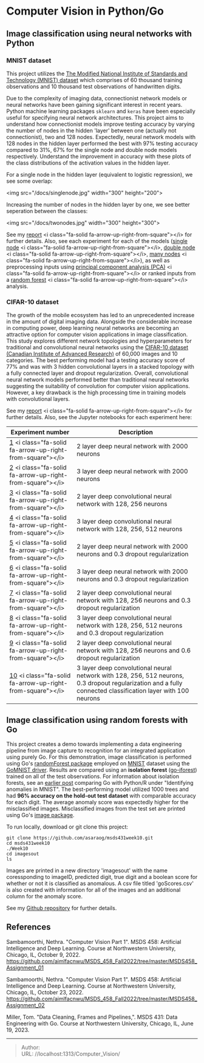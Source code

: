 # Computer Vision in Python/Go

## Image classification using neural networks with Python
### MNIST dataset
This project utilizes the [The Modified National Institute of Standards and Technology (MNIST) dataset](http://yann.lecun.com/exdb/mnist/) which comprises of 60 thousand training observations and 10 thousand test observations of handwritten digits.

Due to the complexity of imaging data, connectionist network models or neural networks have been gaining significant interest in recent years. Python machine learning packages ```sklearn``` and ```keras``` have been especially useful for specifying neural network architectures. This project aims to understand how connectionist models improve testing accuracy by varying the number of nodes in the hidden &#39;layer&#39; between one (actually not connectionist), two and 128 nodes. Expectedly, neural network models with 128 nodes in the hidden layer performed the best with 97% testing accuracy compared to 31%, 67% for the single node and double node models respectively. Understand the improvement in accuracy with these plots of the class distributions of the activation values in the hidden layer.

For a single node in the hidden layer (equivalent to logistic regression), we see some overlap:

&lt;img src=&#34;/docs/singlenode.jpg&#34; width=&#34;300&#34; height=&#34;200&#34;&gt;

Increasing the number of nodes in the hidden layer by one, we see better seperation between the classes:

&lt;img src=&#34;/docs/twonodes.jpg&#34; width=&#34;300&#34; height=&#34;300&#34;&gt;

See my [report](/docs/saraogee-research-report1.pdf) &lt;i class=&#34;fa-solid fa-arrow-up-right-from-square&#34;&gt;&lt;/i&gt; for further details. Also, see each experiment for each of the models ([single node](/docs/MSDS458_Assignment_01_exp1.html) &lt;i class=&#34;fa-solid fa-arrow-up-right-from-square&#34;&gt;&lt;/i&gt;, [double node](/docs/MSDS458_Assignment_01_exp2.html) &lt;i class=&#34;fa-solid fa-arrow-up-right-from-square&#34;&gt;&lt;/i&gt;, [many nodes](/docs/MSDS458_Assignment_01_exp3.html) &lt;i class=&#34;fa-solid fa-arrow-up-right-from-square&#34;&gt;&lt;/i&gt;), as well as preprocessing inputs using [principal component analysis (PCA)](/docs/MSDS458_Assignment_01_exp4.html) &lt;i class=&#34;fa-solid fa-arrow-up-right-from-square&#34;&gt;&lt;/i&gt; or ranked inputs from a [random forest](/docs/MSDS458_Assignment_01_exp5.html) &lt;i class=&#34;fa-solid fa-arrow-up-right-from-square&#34;&gt;&lt;/i&gt; analysis.

### CIFAR-10 dataset
The growth of the mobile ecosystem has led to an unprecedented increase in the amount of digital imaging data. Alongside the considerable increase in computing power, deep learning neural networks are becoming an attractive option for computer vision applications in image classification. This study explores different network topologies and hyperparameters for traditional and convolutional neural networks using the [CIFAR-10 dataset (Canadian Institute of Advanced Research)](https://www.cs.toronto.edu/~kriz/cifar.html) of 60,000 images and 10 categories. The best performing model had a testing accuracy score of 77% and was with 3 hidden convolutional layers in a stacked topology with a fully connected layer and dropout regularization. Overall, convolutional neural network models performed better than traditional neural networks suggesting the suitability of convolution for computer vision applications. However, a key drawback is the high processing time in training models with convolutional layers.

See my [report](/docs/saraogee-research-report2-458.pdf) &lt;i class=&#34;fa-solid fa-arrow-up-right-from-square&#34;&gt;&lt;/i&gt; for further details. Also, see the Jupyter notebooks for each experiment here:

|Experiment number	| Description|
| --- | ---|
|[1](/docs/exp1.html) &lt;i class=&#34;fa-solid fa-arrow-up-right-from-square&#34;&gt;&lt;/i&gt;|	2 layer deep neural network with 2000 neurons|
|[2](/docs/exp2.html) &lt;i class=&#34;fa-solid fa-arrow-up-right-from-square&#34;&gt;&lt;/i&gt;|	3 layer deep neural network with 2000 neurons|
|[3](/docs/exp3.html) &lt;i class=&#34;fa-solid fa-arrow-up-right-from-square&#34;&gt;&lt;/i&gt;|	2 layer deep convolutional neural network with 128, 256 neurons|
|[4](/docs/exp4.html) &lt;i class=&#34;fa-solid fa-arrow-up-right-from-square&#34;&gt;&lt;/i&gt;|	3 layer deep convolutional neural network with 128, 256, 512 neurons|
|[5](/docs/exp5.html) &lt;i class=&#34;fa-solid fa-arrow-up-right-from-square&#34;&gt;&lt;/i&gt;|	2 layer deep neural network with 2000 neurons and 0.3 dropout regularization|
|[6](/docs/exp6.html) &lt;i class=&#34;fa-solid fa-arrow-up-right-from-square&#34;&gt;&lt;/i&gt;|	3 layer deep neural network with 2000 neurons and 0.3 dropout regularization|
|[7](/docs/exp7.html) &lt;i class=&#34;fa-solid fa-arrow-up-right-from-square&#34;&gt;&lt;/i&gt;|	2 layer deep convolutional neural network with 128, 256 neurons and 0.3 dropout regularization|
|[8](/docs/exp8.html) &lt;i class=&#34;fa-solid fa-arrow-up-right-from-square&#34;&gt;&lt;/i&gt;|	3 layer deep convolutional neural network with 128, 256, 512 neurons and 0.3 dropout regularization|
|[9](/docs/exp9.html) &lt;i class=&#34;fa-solid fa-arrow-up-right-from-square&#34;&gt;&lt;/i&gt;| 2 layer deep convolutional neural network with 128, 256 neurons and 0.6 dropout regularization|
|[10](/docs/exp10.html) &lt;i class=&#34;fa-solid fa-arrow-up-right-from-square&#34;&gt;&lt;/i&gt;| 3 layer deep convolutional neural network with 128, 256, 512 neurons,  0.3 dropout regularization and a fully connected classification layer with 100 neurons|

## Image classification using random forests with Go
This project creates a demo towards implementing a data engineering pipeline from image capture to recognition for an integrated application using purely Go. For this demonstration, image classification is performed using Go&#39;s [randomForest package](https://github.com/malaschitz/randomForest) employed on [MNIST](http://yann.lecun.com/exdb/mnist/) dataset using the [GoMNIST driver](https://github.com/kuroko1t/GoMNIST). Results are compared using an **isolation forest** ([go-iforest](https://github.com/e-XpertSolutions/go-iforest)) trained on all of the test observations.  For information about isolation forests, see an [earlier post](/PythonRGo) comparing Go with Python/R under &#34;Identifying anomalies in MNIST&#34;. The best-performing model utilized 1000 trees and had **96% accuracy on the hold-out test dataset** with comparable accuracy for each digit. The average anomaly score was expectedly higher for the misclassified images. Misclassified images from the test set are printed using Go&#39;s [image package](https://pkg.go.dev/image).

To run locally, download or git clone this project:
```
git clone https://github.com/asaraog/msds431week10.git
cd msds431week10
./Week10
cd imagesout
ls
```
Images are printed in a new directory &#39;imagesout&#39; with the name coressponding to imageID, predicted digit, true digit and a boolean score for whether or not it is classified as anomalous. A csv file titled &#39;goScores.csv&#39; is also created with information for all of the images and an additional column for the anomaly score.

See my [Github repository](https://github.com/asaraog/msds431week10) for further details.

## References

Sambamoorthi, Nethra. &#34;Computer Vision Part 1&#34;. MSDS 458: Artificial Intelligence and Deep Learning. Course at Northwestern University, Chicago, IL, October 9, 2022. https://github.com/aimlfacnwu/MSDS_458_Fall2022/tree/master/MSDS458_Assignment_01

Sambamoorthi, Nethra. &#34;Computer Vision Part 1&#34;. MSDS 458: Artificial Intelligence and Deep Learning. Course at Northwestern University, Chicago, IL, October 23, 2022. https://github.com/aimlfacnwu/MSDS_458_Fall2022/tree/master/MSDS458_Assignment_02

Miller, Tom. &#34;Data Cleaning, Frames and Pipelines,&#34;. MSDS 431: Data Engineering with Go. Course at Northwestern University, Chicago, IL, June 19, 2023.

---

> Author:   
> URL: //localhost:1313/Computer_Vision/  

